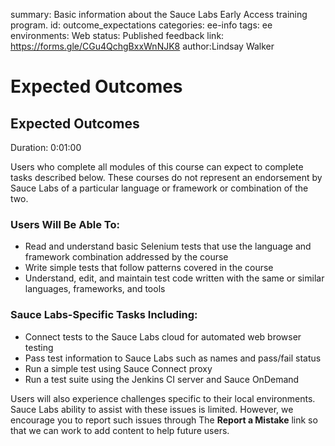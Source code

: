 <!-- Copy this file into tools/site/coursenameFolder & start editing -->

summary: Basic information about the Sauce Labs Early Access training program.
id: outcome_expectations
categories: ee-info
tags: ee  
environments: Web
status: Published
feedback link: https://forms.gle/CGu4QchgBxxWnNJK8
author:Lindsay Walker
<!-- ------------------------ -->
#  Expected Outcomes

<!-- ------------------------ -->
## Expected Outcomes
Duration: 0:01:00

Users who complete all modules of this course can expect to complete tasks described below.  These courses do not represent an endorsement by Sauce Labs of a particular language or framework or combination of the two.

### Users Will Be Able To:

* Read and understand basic Selenium tests that use the language and framework combination addressed by the course
* Write simple tests that follow patterns covered in the course
* Understand, edit, and maintain test code written with the same or similar languages, frameworks, and tools

### Sauce Labs-Specific Tasks Including:

* Connect tests to the Sauce Labs cloud for automated web browser testing
* Pass test information to Sauce Labs such as names and pass/fail status
* Run a simple test using Sauce Connect proxy
* Run a test suite using the Jenkins CI server and Sauce OnDemand

Users will also experience challenges specific to their local environments. Sauce Labs ability to assist with these issues is limited. However, we encourage you to report such issues through The **Report a Mistake** link so that we can work to add content to help future users.

